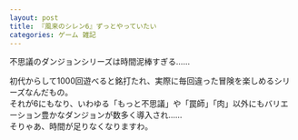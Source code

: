 ```yaml
---
layout: post
title: 『風来のシレン6』ずっとやっていたい
categories: ゲーム 雑記
---
```


不思議のダンジョンシリーズは時間泥棒すぎる……

初代からして1000回遊べると銘打たれ、実際に毎回違った冒険を楽しめるシリーズなんだもの。  
それが6にもなり、いわゆる「もっと不思議」や「罠師」「肉」以外にもバリエーション豊かなダンジョンが数多く導入され……  
そりゃあ、時間が足りなくなりますわ。
